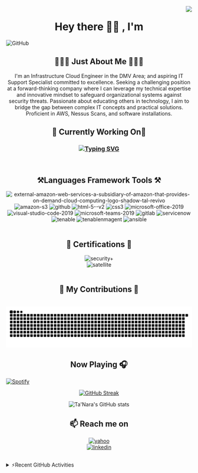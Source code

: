 
<img align="right" src="https://visitor-badge.laobi.icu/badge?page_id=taylortn.taylortn" />

<h1 align="center">Hey there 👋🏾 , I'm </h1>

![GitHub](https://github.com/taylortn/taylortn/assets/161537665/55874b4b-9910-448e-a8cd-74ec9c9eb2ed)

<h2 align="center">👩🏾‍💻 Just About Me 👩🏾‍💻</h2>
<p align="center">
I'm an Infrastructure Cloud Engineer in the DMV Area; and aspiring IT Support Specialist committed to excellence. Seeking a challenging position at a forward-thinking company where I can leverage my technical expertise and innovative mindset to safeguard organizational systems against security threats. Passionate about educating others in technology, I aim to bridge the gap between complex IT concepts and practical solutions. Proficient in AWS, Nessus Scans, and software installations.
 <br>
<h2 align="center">🔭 Currently Working On🔭</h2>

<h3 align="center">

<a href="https://git.io/typing-svg"><img src="https://readme-typing-svg.demolab.com?font=Fira+Code&size=16&pause=50&multiline=true&random=false&width=700&height=350&lines=-+Comparing+Scans+from+Tenable+Security+Center+with+RHEL%2FWINDOW+instances;+-+Automation+of+EBS+and+AMI+Snapshots;-+Created+KMS+Keys+for+Instances;+-+Encryption+of+EBS+Volume;-+Update+Nessus+Agents;-+Updating+Versions;-+GUI+is+up+%26+accessible;-+Health+Checks+to+the+AWS+System;-+Create+Alarms+to+be+emailed+up+CPU+Utilization;-+Installing+Ansible+Playbook+on+Instances;-+Deploy+instances+to+Trellix;-+Adding+%26+removing+NACL;-+Creating+ALBs;-+Creating+new+VPCs;-+Creating+STIG+Checklists" alt="Typing SVG" /></a>
</h3>

<br>
 <h2 align="center">⚒️Languages Framework Tools ⚒️ </h2>
 <div align="center">
 <img width="100" height="100" src="https://img.icons8.com/external-tal-revivo-shadow-tal-revivo/100/external-amazon-web-services-a-subsidiary-of-amazon-that-provides-on-demand-cloud-computing-logo-shadow-tal-revivo.png" alt="external-amazon-web-services-a-subsidiary-of-amazon-that-provides-on-demand-cloud-computing-logo-shadow-tal-revivo"/>
 <img width="100" height="100" src="https://img.icons8.com/color/100/amazon-s3.png" alt="amazon-s3"/>
 <img width="100" height="100" src="https://img.icons8.com/clouds/100/github.png" alt="github"/>
 <img width="100" height="100" src="https://img.icons8.com/color/100/html-5--v2.png" alt="html-5--v2"/>
 <img width="100" height="100" src="https://img.icons8.com/color/48/css3.png" alt="css3"/>
 <img width="100" height="100" src="https://img.icons8.com/fluency/100/microsoft-office-2019.png" alt="microsoft-office-2019"/>
 <img width="100" height="100" src="https://img.icons8.com/fluency/100/visual-studio-code-2019.png" alt="visual-studio-code-2019"/>
 <img width="100" height="100" src="https://img.icons8.com/fluency/100/microsoft-teams-2019.png" alt="microsoft-teams-2019"/>
 <img width="100" height="100" src="https://img.icons8.com/color/100/gitlab.png" alt="gitlab"/>
 <img width="100" height="100" src="https://seeklogo.com/images/S/servicenow-agent-logo-F71A6DAFCE-seeklogo.com.png" alt="servicenow"/>
 <img width="100" height="100" src="https://images.g2crowd.com/uploads/product/image/social_landscape/social_landscape_a56946b0f7cacc09a4f3e6844fd08b04/tenable-security-center.png" alt="tenable"/>
<img width="100" height="100" src="https://www.access42.nl/wp-content/uploads/2020/01/nessus-logo.png" alt="tenablenmagent"/>
<img width="100" height="100" src="https://levelupla.io/wp-content/uploads/2020/05/ansiblelogo.png" alt="ansible"/>
 </div>
 <br>
 <h2 align="center">🥇 Certifications 🥇</h2>
 <div align="center">
<img width="100" height="100" src="https://images.credly.com/images/131de2f5-03f5-40a7-bcce-f9ae49e3979c/twitter_thumb_201604_CompTIA_Security_2B.png" alt="security+"/>
 </div>
 <div align="center">
<img width="100" height="100" src="https://images.credly.com/images/131de2f5-03f5-40a7-bcce-f9ae49e3979c/1_Red_Hat_Satellite_6_Administration.png" alt="satellite"/>
 </div>
 <br>
 <div align="center">
 <h2>🐍 My Contributions 🐍 </h2>
 <br>
 <img alt="snake eating my contributions" src="https://raw.githubusercontent.com/taylortn/taylortn/output/github-contribution-grid-snake.svg" /> <br/>
 </div>
 
 <h2 align="center">Now Playing 🎧</h2>
 
[![Spotify](https://now-playing-murex.vercel.app/api/spotify)](https://open.spotify.com/user/312u2ozgni7szbjo3gx5l6lhpi5e)
<br>


<!--
 <details>
 <summary>⚡ GitHub Stats</summary>
  </details>
 -->

<div align="center">
<a href="https://git.io/streak-stats"><img src="https://streak-stats.demolab.com?user=taylortn&date_format=j%20M%5B%20Y%5D" alt="GitHub Streak" /></a>
 
![Ta'Nara's GitHub stats](https://github-readme-stats-ebon-chi.vercel.app/api?username=taylortn&show_icons=true&theme=radical)
</div>

 <h2 align="center"></h2>

<h2  align="center">📫 Reach me on</h2>
<p align="center">
 <a href="mailto:tanara.taylor@yahoo.com">
 <img width="100" height="100" src="https://img.icons8.com/clouds/100/yahoo.png" alt="yahoo"/>
 <br>
  <a target="_blank"href="https://www.linkedin.com/in/taylortanara/"><img width="100" height="100" src="https://img.icons8.com/3d-fluency/94/linkedin.png" alt="linkedin"/>
 </a>
 </a>
</p>
 <h2 align="center"></h2>

 <details>
  <summary>⚡Recent GitHub Activities</summary>
  <!--START_SECTION:activity-->
1. 🎉 Merged PR [#2](https://github.com/taylortn/taylortn/pull/2) in [taylortn/taylortn](https://github.com/taylortn/taylortn)
<!--END_SECTION:activity-->
 </details>
 
 
 
 
 <!--
**taylortn/taylortn** is a ✨ _special_ ✨ repository because its `README.md` (this file) appears on your GitHub profile.

Here are some ideas to get you started:

- 🔭 I’m currently working on ...
- 🌱 I’m currently learning ...
- 👯 I’m looking to collaborate on ...
- 🤔 I’m looking for help with ...
- 💬 Ask me about ...
- 📫 How to reach me: ...
- 😄 Pronouns: ...
- ⚡ Fun fact: ...
-->

